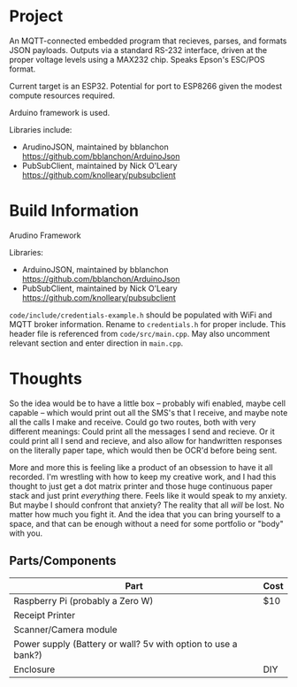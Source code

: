 # Project

An MQTT-connected embedded program that recieves, parses, and formats JSON payloads. Outputs via a standard RS-232 interface, driven at the proper voltage levels using a MAX232 chip. Speaks Epson's ESC/POS format.

Current target is an ESP32. Potential for port to ESP8266 given the modest compute resources required.

Arduino framework is used.

Libraries include:

- ArudinoJSON, maintained by bblanchon https://github.com/bblanchon/ArduinoJson
- PubSubClient, maintained by Nick O'Leary https://github.com/knolleary/pubsubclient



# Build Information

Arudino Framework

Libraries:

- ArduinoJSON, maintained by bblanchon https://github.com/bblanchon/ArduinoJson
- PubSubClient, maintained by Nick O'Leary https://github.com/knolleary/pubsubclient

`code/include/credentials-example.h` should be populated with WiFi and MQTT broker information. Rename to `credentials.h` for proper include. This header file is referenced from `code/src/main.cpp`. May also uncomment relevant section and enter direction in `main.cpp`.



# Thoughts

So the idea would be to have a little box – probably wifi enabled, maybe cell capable – which would print out all the SMS's that I receive, and maybe note all the calls I make and receive. Could go two routes, both with very different meanings: Could print all the messages I send and recieve. Or it could print all I send and recieve, and also allow for handwritten responses on the literally paper tape, which would then be OCR'd before being sent.

More and more this is feeling like a product of an obsession to have it all recorded. I'm wrestling with how to keep my creative work, and I had this thought to just get a dot matrix printer and those huge continuous paper stack and just print *everything* there. Feels like it would speak to my anxiety. But maybe I should confront that anxiety? The reality that all *will* be lost. No matter how much you fight it. And the idea that you can bring yourself to a space, and that can be enough without a need for some portfolio or "body" with you.


## Parts/Components

| Part                                                         | Cost |
| ------------------------------------------------------------ | ---- |
| Raspberry Pi (probably a Zero W)                             | $10  |
| Receipt Printer                                              |      |
| Scanner/Camera module                                        |      |
| Power supply (Battery or wall? 5v with option to use a bank?) |      |
| Enclosure                                                    | DIY  |

